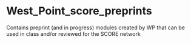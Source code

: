 # West_Point_score_preprints
Contains preprint (and in progress) modules  created by WP that can be used in class and/or reviewed for the SCORE network

